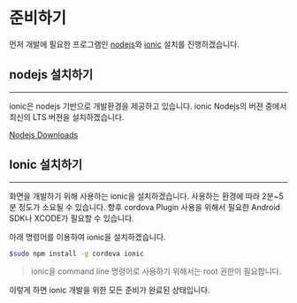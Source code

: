 # 준비하기

먼저 개발에 필요한 프로그램인 [nodejs](https://nodejs.org/)와 [ionic](http://ionicframework.com/docs/v2/) 설치를 진행하겠습니다.
	
## nodejs 설치하기
-----------

ionic은 nodejs 기반으로 개발환경을 제공하고 있습니다.
ionic
Nodejs의 버젼 중에서 최신의 LTS 버젼을 설치하겠습니다.

[Nodejs Downloads](https://nodejs.org/en/download/)

## Ionic 설치하기
-----------

화면을 개발하기 위해 사용하는 ionic을 설치하겠습니다.
사용하는 환경에 따라 2분~5분 정도가 소요될 수 있습니다.
향후 cordova Plugin 사용을 위해서 필요한 Android SDK나 XCODE가 필요할 수 있습니다.

아래 명령어를 이용하여 ionic을 설치하겠습니다.

```bash
$sudo npm install -g cordova ionic
```
> ionic을 command line 명령어로 사용하기 위해서는 root 권한이 필요합니다.

이렇게 하면 ionic 개발을 위한 모든 준비가 완료된 상태입니다.